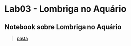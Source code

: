 # Lab03 - Lombriga no Aquário
## Notebook sobre Lombriga no Aquário

> [pasta](src/pt/c02oo/s02classe/s03lombriga/)
